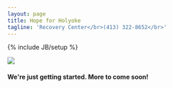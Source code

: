 ```yaml
---
layout: page
title: Hope for Holyoke
tagline: 'Recovery Center</br>(413) 322-8652</br>'
---
```

{% include JB/setup %}

<img class="fullwidth" src="{{ site.url }}/assets/images/h4h_building_front.jpg" />

#### We're just getting started. More to come soon!
